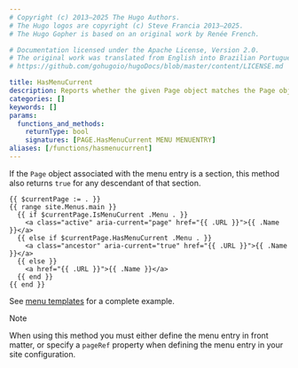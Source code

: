 ```yaml
---
# Copyright (c) 2013–2025 The Hugo Authors.
# The Hugo logos are copyright (c) Steve Francia 2013–2025.
# The Hugo Gopher is based on an original work by Renée French.

# Documentation licensed under the Apache License, Version 2.0.
# The original work was translated from English into Brazilian Portuguese.
# https://github.com/gohugoio/hugoDocs/blob/master/content/LICENSE.md

title: HasMenuCurrent
description: Reports whether the given Page object matches the Page object associated with one of the child menu entries under the given menu entry in the given menu.
categories: []
keywords: []
params:
  functions_and_methods:
    returnType: bool
    signatures: [PAGE.HasMenuCurrent MENU MENUENTRY]
aliases: [/functions/hasmenucurrent]
---
```


If the `Page` object associated with the menu entry is a section, this method also returns `true` for any descendant of that section.

```go-html-template
{{ $currentPage := . }}
{{ range site.Menus.main }}
  {{ if $currentPage.IsMenuCurrent .Menu . }}
    <a class="active" aria-current="page" href="{{ .URL }}">{{ .Name }}</a>
  {{ else if $currentPage.HasMenuCurrent .Menu . }}
    <a class="ancestor" aria-current="true" href="{{ .URL }}">{{ .Name }}</a>
  {{ else }}
    <a href="{{ .URL }}">{{ .Name }}</a>
  {{ end }}
{{ end }}
```

See [menu templates] for a complete example.

> [!note]
> When using this method you must either define the menu entry in front matter, or specify a `pageRef` property when defining the menu entry in your site configuration.

[menu templates]: /templates/menu/#example
